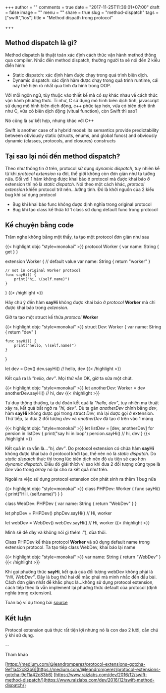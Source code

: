 +++
author = ""
comments = true
date = "2017-11-25T11:36:01+07:00"
draft = false
image = ""
menu = ""
share = true
slug = "method-dispatch"
tags = ["swift","ios"]
title = "Method dispath trong protocol"

+++

## Method dispatch là gì?

Method dispatch là thuật toán xác định cách thức vận hành method thông qua compiler. Nhắc đến method dispatch, thường người ta sẽ nói đến 2 kiểu điển hình:

* Static dispatch: xác định hàm được chạy trong quá trình biên dịch.
* Dynamic dispatch: xác định hàm được chạy trong quá trình runtime, cái này thể hiện rõ nhất qua tính đa hình trong OOP.

Với mỗi ngôn ngữ, tùy thuộc vào thiết kế mà có sự khác nhau về cách thức vận hành phương thức. Tỉ như, C sử dụng mô hình biên dịch tĩnh, javascript sử dụng mô hình biên dịch động, c++ phức tạp hơn, vừa có biên dịch tĩnh như C, vừa có biên dịch động (vitual function), còn Swift thì sao? 

Nó cũng là sự kết hợp, nhưng khác với C++

>
Swift is another case of a hybrid model: its semantics provide predictability between obviously static (structs, enums, and global funcs) and obviously dynamic (classes, protocols, and closures) constructs


## Tại sao lại nói đến method dispatch?

Theo như thông tin ở trên, protocol sử dụng *dynamic dispatch*, tuy nhiên kể từ khi *protocol extension* ra đời, thế giới không còn đơn giản như ta tưởng nữa.
Đối với 1 hàm không được khai báo ở protocol mà được khai báo ở extension thì nó là *static dispatch*. Nói theo một cách khác, *protocol extension* khiến protocol trở nên...lưỡng tính. Đó là khởi nguồn của 2 kiểu bug khi sử dụng protocol

* Bug khi khai báo func không được định nghĩa trong original protocol
* Bug khi tạo class kế thừa từ 1 class sử dụng default func trong protocol

## Kể chuyện bằng code

Trăm nghe không bằng một thấy, ta tạo một protocol đơn giản như sau

{{< highlight objc "style=monokai" >}}
protocol Worker {
    var name: String { get }
}

extension Worker {
    // default value
    var name: String {
        return "worker"
    }
    
    // not in original Worker protocol
    func sayHi() {
        print("hi, \(self.name)")
    }
}
{{< /highlight >}}

Hãy chú ý đến hàm **sayHi** không được khai báo ở *protocol* **Worker** mà chỉ được khai báo trong *extension*.

Giờ ta tạo một struct kế thừa *protocol* **Worker**

{{< highlight objc "style=monokai" >}}
struct Dev: Worker {
    var name: String {
        return "dev"
    }
    
    func sayHi() {
        print("hello, \(self.name)")
    }
}

let dev = Dev()
dev.sayHi() // hello, dev
{{< /highlight >}}

Kết quả ra là *"hello, dev"*. Mọi thứ vẫn OK, giờ ta sửa một chút.

{{< highlight objc "style=monokai" >}}
let anotherDev: Worker = dev
anotherDev.sayHi() // hi, dev
{{< /highlight >}}

Tư duy thông thường, ta dự đoán kết quả là *"hello, dev"*, tuy nhiên ma thuật xảy ra, kết quả bất ngờ ra *"hi, dev"*. Dù ta gán *anotherDev* chính bằng *dev*, hàm **sayHi** không được gọi trong struct *Dev*, mà lại được gọi ở extension.
Thử tiếp, ta đưa 2 đối tượng *dev* và *anotherDev* đã tạo ở trên vào 1 mảng

{{< highlight objc "style=monokai" >}}
let listDev = [dev, anotherDev]
for persion in listDev {
    print("say hi in loop")
    persion.sayHi() // hi, dev
}
{{< /highlight >}}

Kết quả in ra vẫn là...*"hi, dev"*. Do protocol extension có chứa hàm **sayHi** không được khai báo ở protocol khởi tạo, thế nên nó là *static dispatch*. Do *static dispatch* thực thi trong lúc biên dịch nên độ ưu tiên sẽ cao hơn *dynamic dispatch*. Điều đó giải thích vì sao khi đưa 2 đối tượng cùng type là *Dev* vào trong *array* nó lại cho ra kết quả như trên.

Ngoài ra việc sử dụng protocol extension còn phát sinh ra thêm 1 bug nữa

{{< highlight objc "style=monokai" >}}
class PHPDev: Worker {
    func sayHi() {
        print("Hiii, \(self.name)")
    }
}

class WebDev: PHPDev {
    var name: String {
        return "WebDev"
    }
}

let phpDev = PHPDev()
phpDev.sayHi() // Hi, worker

let webDev = WebDev()
webDev.sayHi() // Hi, worker
{{< /highlight >}}

Mình sẽ để đây và không nói gì thêm :"), đùa thôi.

Class PHPDev kế thừa protocol **Worker** và sử dụng default name trong extension protocol. Ta tạo tiếp class WebDev, khai báo lại name

{{< highlight objc "style=monokai" >}}
var name: String {
    return "WebDev"
}
{{< /highlight >}}

Khi gọi phương thức **sayHi**, kết quả của đối tượng webDev không phải là *"hiii, WebDev"*. Đây là bug thứ hai dễ mắc phải mà mình nhắc đến đầu bài.
Cách đơn giản nhất để khắc phục là...không sử dụng protocol extension, cách tiếp theo là vẫn implement lại phương thức default của protocol (định nghĩa trong extension).

Toàn bộ ví dụ trong bài [source](https://gist.github.com/836c3a99ad12d5d46713542d5afa32f6.git)

## Kết luận

Protocol extension quả thực rất tiện lợi nhưng nó là con dao 2 lưỡi, cần chú ý khi sử dụng.

--

Tham khảo

[https://medium.com/@leandromperez/protocol-extensions-gotcha-9ef1a42c83b6](https://medium.com/@leandromperez/protocol-extensions-gotcha-9ef1a42c83b6)
[https://www.raizlabs.com/dev/2016/12/swift-method-dispatch/](https://www.raizlabs.com/dev/2016/12/swift-method-dispatch/)


